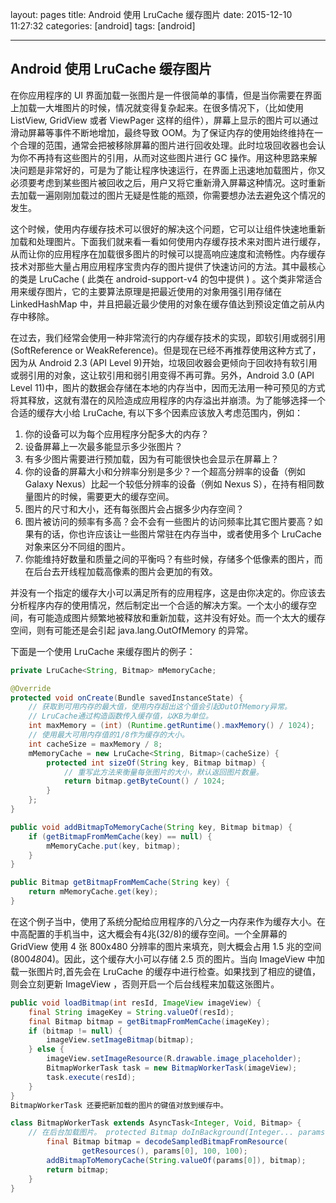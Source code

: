 layout: pages
title: Android 使用 LruCache 缓存图片
date: 2015-12-10 11:27:32
categories: [android]
tags: [android]
 
---

## Android 使用 LruCache 缓存图片


在你应用程序的 UI 界面加载一张图片是一件很简单的事情，但是当你需要在界面上加载一大堆图片的时候，情况就变得复杂起来。在很多情况下，（比如使用 ListView, GridView 或者 ViewPager 这样的组件），屏幕上显示的图片可以通过滑动屏幕等事件不断地增加，最终导致 OOM。为了保证内存的使用始终维持在一个合理的范围，通常会把被移除屏幕的图片进行回收处理。此时垃圾回收器也会认为你不再持有这些图片的引用，从而对这些图片进行 GC 操作。用这种思路来解决问题是非常好的，可是为了能让程序快速运行，在界面上迅速地加载图片，你又必须要考虑到某些图片被回收之后，用户又将它重新滑入屏幕这种情况。这时重新去加载一遍刚刚加载过的图片无疑是性能的瓶颈，你需要想办法去避免这个情况的发生。

这个时候，使用内存缓存技术可以很好的解决这个问题，它可以让组件快速地重新加载和处理图片。下面我们就来看一看如何使用内存缓存技术来对图片进行缓存，从而让你的应用程序在加载很多图片的时候可以提高响应速度和流畅性。内存缓存技术对那些大量占用应用程序宝贵内存的图片提供了快速访问的方法。其中最核心的类是 LruCache ( 此类在 android-support-v4 的包中提供 ) 。这个类非常适合用来缓存图片，它的主要算法原理是把最近使用的对象用强引用存储在 LinkedHashMap 中，并且把最近最少使用的对象在缓存值达到预设定值之前从内存中移除。

<!-- more -->

在过去，我们经常会使用一种非常流行的内存缓存技术的实现，即软引用或弱引用 (SoftReference or WeakReference)。但是现在已经不再推荐使用这种方式了，因为从 Android 2.3 (API Level 9)开始，垃圾回收器会更倾向于回收持有软引用或弱引用的对象，这让软引用和弱引用变得不再可靠。另外，Android 3.0 (API Level 11)中，图片的数据会存储在本地的内存当中，因而无法用一种可预见的方式将其释放，这就有潜在的风险造成应用程序的内存溢出并崩溃。为了能够选择一个合适的缓存大小给 LruCache, 有以下多个因素应该放入考虑范围内，例如：

1. 你的设备可以为每个应用程序分配多大的内存？
2. 设备屏幕上一次最多能显示多少张图片？
3. 有多少图片需要进行预加载，因为有可能很快也会显示在屏幕上？
4. 你的设备的屏幕大小和分辨率分别是多少？一个超高分辨率的设备（例如 Galaxy Nexus）比起一个较低分辨率的设备（例如 Nexus S），在持有相同数量图片的时候，需要更大的缓存空间。
5. 图片的尺寸和大小，还有每张图片会占据多少内存空间？
6. 图片被访问的频率有多高？会不会有一些图片的访问频率比其它图片要高？如果有的话，你也许应该让一些图片常驻在内存当中，或者使用多个 LruCache 对象来区分不同组的图片。
7. 你能维持好数量和质量之间的平衡吗？有些时候，存储多个低像素的图片，而在后台去开线程加载高像素的图片会更加的有效。

并没有一个指定的缓存大小可以满足所有的应用程序，这是由你决定的。你应该去分析程序内存的使用情况，然后制定出一个合适的解决方案。一个太小的缓存空间，有可能造成图片频繁地被释放和重新加载，这并没有好处。而一个太大的缓存空间，则有可能还是会引起 java.lang.OutOfMemory 的异常。

下面是一个使用 LruCache 来缓存图片的例子：

```java
private LruCache<String, Bitmap> mMemoryCache;

@Override
protected void onCreate(Bundle savedInstanceState) {
    // 获取到可用内存的最大值，使用内存超出这个值会引起OutOfMemory异常。
    // LruCache通过构造函数传入缓存值，以KB为单位。
    int maxMemory = (int) (Runtime.getRuntime().maxMemory() / 1024);
    // 使用最大可用内存值的1/8作为缓存的大小。
    int cacheSize = maxMemory / 8;
    mMemoryCache = new LruCache<String, Bitmap>(cacheSize) {
        protected int sizeOf(String key, Bitmap bitmap) {
            // 重写此方法来衡量每张图片的大小，默认返回图片数量。
            return bitmap.getByteCount() / 1024;
        }
    };
}

public void addBitmapToMemoryCache(String key, Bitmap bitmap) {
    if (getBitmapFromMemCache(key) == null) {
        mMemoryCache.put(key, bitmap);
    }
}

public Bitmap getBitmapFromMemCache(String key) {
    return mMemoryCache.get(key);
}
```
在这个例子当中，使用了系统分配给应用程序的八分之一内存来作为缓存大小。在中高配置的手机当中，这大概会有4兆(32/8)的缓存空间。一个全屏幕的 GridView 使用 4 张 800x480 分辨率的图片来填充，则大概会占用 1.5 兆的空间 (800*480*4)。因此，这个缓存大小可以存储 2.5 页的图片。当向 ImageView 中加载一张图片时,首先会在 LruCache 的缓存中进行检查。如果找到了相应的键值，则会立刻更新 ImageView ，否则开启一个后台线程来加载这张图片。

```java
public void loadBitmap(int resId, ImageView imageView) { 
    final String imageKey = String.valueOf(resId); 
    final Bitmap bitmap = getBitmapFromMemCache(imageKey); 
    if (bitmap != null) { 
        imageView.setImageBitmap(bitmap); 
    } else { 
        imageView.setImageResource(R.drawable.image_placeholder); 
        BitmapWorkerTask task = new BitmapWorkerTask(imageView); 
        task.execute(resId); 
    } 
}
BitmapWorkerTask 还要把新加载的图片的键值对放到缓存中。

class BitmapWorkerTask extends AsyncTask<Integer, Void, Bitmap> { 
    // 在后台加载图片。 protected Bitmap doInBackground(Integer... params) { 
        final Bitmap bitmap = decodeSampledBitmapFromResource( 
                getResources(), params[0], 100, 100); 
        addBitmapToMemoryCache(String.valueOf(params[0]), bitmap); 
        return bitmap; 
    } 
}
```
